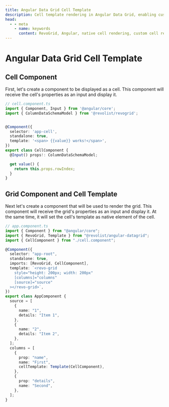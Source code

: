 ```yaml
---
title: Angular Data Grid Cell Template
description: Cell template rendering in Angular Data Grid, enabling custom Angular components inside grid cells.
head:
  - - meta
    - name: keywords
      content: RevoGrid, Angular, native cell rendering, custom cell rendering, Angular components in grid, data grid rendering, Angular grid integration, RevoGrid Angular cells, grid component render, Angular custom cells
---
```


# Angular Data Grid Cell Template

<!--@include: ../parts/_renderer.header.md-->


<!--@include: ../parts/_renderer.why.md-->

## Cell Component

First, let's create a component to be displayed as a cell. This component will receive the cell's properties as an input and display it.

```ts
// cell.component.ts
import { Component, Input } from '@angular/core';
import { ColumnDataSchemaModel } from '@revolist/revogrid';


@Component({
  selector: 'app-cell',
  standalone: true,
  template: '<span> {{value}} works!</span>',
})
export class CellComponent {
  @Input() props!: ColumnDataSchemaModel;

  get value() {
    return this.props.rowIndex;
  }
}
```

## Grid Component and Cell Template

Next let's create a component that will be used to render the grid. This component will receive the grid's properties as an input and display it. At the same time, it will set the cell's template as native element of the cell.

```ts
// app.component.ts
import { Component } from "@angular/core";
import { RevoGrid, Template } from "@revolist/angular-datagrid";
import { CellComponent } from "./cell.component";

@Component({
  selector: "app-root",
  standalone: true,
  imports: [RevoGrid, CellComponent],
  template: `<revo-grid
    style="height: 200px; width: 200px"
    [columns]="columns"
    [source]="source"
  ></revo-grid>`,
})
export class AppComponent {
  source = [
    {
      name: "1",
      details: "Item 1",
    },
    {
      name: "2",
      details: "Item 2",
    },
  ];
  columns = [
    {
      prop: "name",
      name: "First",
      cellTemplate: Template(CellComponent),
    },
    {
      prop: "details",
      name: "Second",
    },
  ];
}

```


<!--@include: ../../demo/angular/angular.cell.md-->


<!--@include: ./_examples.md-->
